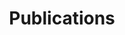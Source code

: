 ---
title: Publications
cms_exclude: true
view: citation

# Filtering options
# Defaults to a user-selectable button group.
# Options are: `filter_button_group`, `filter_search`, `filter_list`.
# We use the button group here to default to showing all publications.
filter_button_group:
  # Options: `all`, `featured`, `publication_type`.
  # Default option index (0 corresponds to the first option).
  default_button_index: 0
  # Filter options.
  # Add or remove as many options as required.
  # An option with `tag: *` will show all items.
  buttons:
    - name: All
      tag: '*'
    - name: Featured
      tag: 'featured'
---